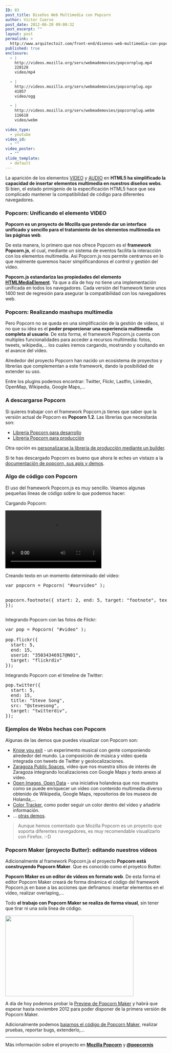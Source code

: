```yaml
---
ID: 83
post_title: Diseños Web Multimedia con Popcorn
author: Víctor Cuervo
post_date: 2012-06-20 09:00:32
post_excerpt: ""
layout: post
permalink: >
  http://www.arquitectoit.com/front-end/disenos-web-multimedia-con-popcorn/
published: true
enclosure:
  - |
    http://videos.mozilla.org/serv/webmademovies/popcornplug.mp4
    228128
    video/mp4
    
  - |
    http://videos.mozilla.org/serv/webmademovies/popcornplug.ogv
    41057
    video/ogg
    
  - |
    http://videos.mozilla.org/serv/webmademovies/popcornplug.webm
    116618
    video/webm
    
video_type:
  - youtube
video_id:
  - ""
video_poster:
  - ""
slide_template:
  - default
---
```

La aparición de los elementos <a title="Elemento video de HTML5" href="http://w3api.com/wiki/HTML5:VIDEO">VIDEO</a> y <a title="Elemento audio en HTML5" href="http://w3api.com/wiki/HTML5:AUDIO">AUDIO</a> en <strong>HTML5 ha simplificado la capacidad de insertar elementos multimedia en nuestros diseños webs</strong>. Si bien, el estado primigenio de la especificación HTML5 hace que sea complicado mantener la compatibilidad de código para diferentes navegadores.
<h3>Popcorn: Unificando el elemento VIDEO</h3>
<strong>Popcorn es un proyecto de Mozilla que pretende dar un interface unificado y sencillo para el tratamiento de los elementos multimedia en las páginas web</strong>.

De esta manera, lo primero que nos ofrece Popcorn es el <strong>framework Popcorn.js</strong>, el cual, mediante un sistema de eventos facilita la interacción con los elementos multimedia. Así Popcorn.js nos permite centrarnos en lo que realmente queremos hacer simplificandonos el control y gestión del vídeo.

<strong>Popcorn.js estandariza las propiedades del elemento <a title="Elemento DOM HTMLMediaElement" href="http://w3api.com/wiki/DOM:HTMLMediaElement">HTMLMediaElement</a></strong>. Ya que a día de hoy no tiene una implementación unificada en todos los navegadores. Cada versión del framework tiene unos 1400 test de regresión para asegurar la compatibilidad con los navegadores web.
<h3>Popcorn: Realizando mashups multimedia</h3>
Pero Popcorn no se queda en una simplificación de la gestión de vídeos, si no que su idea es el <strong>poder proporcionar una experiencia multimedia completa al usuario</strong>. De esta forma, el framework Popcorn.js cuenta con multiples funcionalidades para acceder a recursos multimedia: fotos, tweets, wikipedia,... los cuales iremos cargando, mostrando y ocultando en el avance del vídeo.

Alrededor del proyecto Popcorn han nacido un ecosistema de proyectos y librerías que complementan a este framework, dando la posibilidad de extender su uso.

Entre los plugins podemos encontrar: Twitter, Flickr, Lastfm, Linkedin, OpenMap, Wikipedia, Google Maps,...
<h3>A descargarse Popcorn</h3>
Si quieres trabajar con el framework Popcorn.js tienes que saber que la versión actual de Popcorn es <strong>Popcorn 1.2</strong>. Las librerías que necesitarás son:
<ul>
	<li><a title="Popcorn para desarrollo" href="http://popcornjs.org/code/dist/popcorn-complete.js">Librería Popcorn para desarrollo</a></li>
	<li><a title="Librería Popcorn para producción" href="http://popcornjs.org/code/dist/popcorn-complete.js">Librería Popcorn para producción</a></li>
</ul>
Otra opción es <a title="Personalizarse Popcorn mediante un builder" href="http://mozillapopcorn.org/build-tool/">personalizarse la librería de producción mediante un builder</a>.

Si te has descargado Popcorn es bueno que ahora le eches un vistazo a la <a title="Documentación de Popcorn, apis y demos" href="http://popcornjs.org/">documentación de popcorn, sus apis y demos</a>.
<h3>Algo de código con Popcorn</h3>
El uso del framework Popcorn.js es muy sencillo. Veamos algunas pequeñas líneas de código sobre lo que podemos hacer:

Cargando Popcorn:
<pre lang="html4strict"><script src="http://popcornjs.org/code/dist/popcorn-complete.min.js" type="text/javascript"></script><video id="ourvideo" src="http://videos.mozilla.org/serv/webmademovies/popcornplug.mp4" width="300" height="180"><source src="http://videos.mozilla.org/serv/webmademovies/popcornplug.ogv" /><source src="http://videos.mozilla.org/serv/webmademovies/popcornplug.webm" /><object id="ourvideo" width="300" height="180" classid="clsid:d27cdb6e-ae6d-11cf-96b8-444553540000" codebase="http://download.macromedia.com/pub/shockwave/cabs/flash/swflash.cab#version=6,0,40,0"><param name="src" value="http://www.arquitectoit.com/wp-includes/js/tinymce/plugins/media/moxieplayer.swf" /><param name="flashvars" value="url=http%3A//videos.mozilla.org/serv/webmademovies/popcornplug.mp4&amp;poster=/wp-admin/" /><param name="allowfullscreen" value="true" /><param name="allowscriptaccess" value="true" /><embed id="ourvideo" width="300" height="180" type="application/x-shockwave-flash" src="http://www.arquitectoit.com/wp-includes/js/tinymce/plugins/media/moxieplayer.swf" flashvars="url=http%3A//videos.mozilla.org/serv/webmademovies/popcornplug.mp4&amp;poster=/wp-admin/" allowfullscreen="allowfullscreen" allowscriptaccess="true" /></object>    </video></pre>
<div id="footnote"></div>
Creando texto en un momento determinado del vídeo:
<pre lang="javascript">var popcorn = Popcorn( "#ourvideo" );

popcorn.footnote({
  start: 2,
  end: 5,
  target: "footnote",
  text: "Pop!"
});</pre>
Integrando Popcorn con las fotos de Flickr:
<pre lang="javascript">var pop = Popcorn( "#video" );

pop.flickr({
  start: 5,
  end: 15,
  userid: "35034346917@N01",
  target: "flickrdiv"
});</pre>
Integrando Popcorn con el timeline de Twitter:
<pre lang="javascript">pop.twitter({
  start: 5,
  end: 15,
  title: "Steve Song",
  src: "@stevesong",
  target: "twitterdiv",
});</pre>
<h3>Ejemplos de Webs hechas con Popcorn</h3>
Algunas de las demos que puedes visualizar con Popcorn son:
<ul>
	<li><a title="Know your exit" href="http://www.robmorrismusic.com/knowyourexit/" target="_blank">Know you exit</a> - un experimento musical con gente componiendo alrededor del mundo. La composición de música y vídeo queda integrada con tweets de Twitter y geolocalizaciones.</li>
	<li><a title="Zaragoza Public Spaces" href="http://www.samuelnegredo.com/zaragoza-public-spaces/gran-via.htm" target="_blank">Zaragoza Public Spaces</a>, vídeo que nos muestra sitios de interés de Zaragoza integrando localizaciones con Google Maps y texto anexo al vídeo.</li>
	<li><a title="Open Images, Open Data" href="http://rdbg.tuxic.nl:4444/apps/openbeelden" target="_blank">Open Images, Open Data</a> - una iniciativa holandesa que nos muestra como se puede enriquecer un vídeo con contenido multimedia diverso obtenido de Wikipedia, Google Maps, repositorios de los museos de Holanda,...</li>
	<li><a title="Color Tracker" href="http://anavallasuiza.com/popcorn/" target="_blank">Color Tracker</a>, como poder seguir un color dentro del vídeo y añadirle información.</li>
	<li>... <a title="Otras demos con Popcorn" href="http://popcornjs.org/demos" target="_blank">otras demos</a>.</li>
</ul>
<blockquote>Aunque hemos comentado que Mozilla Popcorn es un proyecto que soporta diferentes navegadores, es muy recomendable visualizarlo con Firefox. :-D</blockquote>
<h3>Popcorn Maker (proyecto Butter): editando nuestros vídeos</h3>
Adicionalmente al framework Popcorn.js el proyecto <strong>Popcorn está construyendo Popcorn Maker</strong>. Que es conocido como el proyetco Butter.

<strong>Popcorn Maker es un editor de vídeos en formato web</strong>. De esta forma el editor Popcorn Maker creará de forma dinámica el código del framework Popcorn.js en base a las acciones que definamos: insertar elementos en el vídeo, realizar overlaping,...

Todo <strong>el trabajo con Popcorn Maker se realiza de forma visual</strong>, sin tener que tirar ni una sola línea de código.

<img class="aligncenter size-full wp-image-93" title="popcorn-maker" src="http://www.arquitectoit.com/wp-content/uploads/2012/06/popcorn-maker.png" alt="" width="400" height="251" />

A día de hoy podemos probar la <a title="Preview de Popcorn Maker" href="http://mozillapopcorn.org/popcorn-maker/">Preview de Popcorn Maker</a> y habrá que esperar hasta noviembre 2012 para poder disponer de la primera versión de Popcorn Maker.

Adicionalmente podemos <a title="Código fuente de Popcorn Maker" href="https://github.com/mozilla/butter">bajarnos el código de Popcorn Maker</a>, realizar pruebas, reportar bugs, extenderlo,...

---

Más información sobre el proyecto en <strong><a title="Mozilla Popcorn" href="http://mozillapopcorn.org">Mozilla Popcorn</a></strong> y<strong> <a title="Proyecto Mozilla Popcorn en Twitter" href="https://twitter.com/popcornjs">@popcornjs</a></strong>